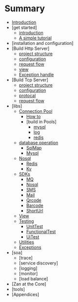 # Summary

* [Introduction](README.md)
* [get started]
    * [introduction](README.md)
    * [A simple tutorial](tutorial.md)
* [installation and configuration]
* [Build Http Server]
    * [project structure](http_project_dir.md)
    * [configuration](http_config.md)
    * [request flow](http_request_flow.md)
    * [view](view.md)
    * [Exception handle](http_exception.md)
* [Build Tcp Server]
    * [project structure](tcp_project_dir.md)
    * [configuration](tcp_config.md)
    * [protocal](thrift.md)
    * [request flow](tcp_request_flow.md)
* [libs]
    * [Connection Pool](connection_pool.md)
        * [How to](use_connection_pool.md)
        * [build in Pools]
            * [mysql](mysql_connection_pool.md)
            * [log](log_connection_pool.md)
            * [redis](redis_connection_pool.md)
    * [database operation](libs/db.md)
        * [SqlMap](sqlmap.md)
        * [Mysql](mysql.md)
    * [Nosql](nosql.md)
        * [Redis](redis.md)
        * [Kv](kv.md)
    * [SDKs](sdks.md)
        * [MQ](libs/sdks/mq.md)
        * [Nosql](libs/sdks/nosql.md)
        * [SMS](libs/sdks/sms.md)
        * [Mail](libs/sdks/mail.md)
        * [Qrcode](libs/sdks/qrcode.md)
        * [Barcode](libs/sdks/barcode.md)
        * [ShortUrl](libs/sdks/shorturl.md)
    * [View](libs/view.md)
    * [Testing](libs/testing.md)
        * [UnitTest](libs/testing/unittest.md)
        * [FunctionalTest](libs/testing/functional_test.md)
        * [UiTest](libs/testing/uitest.md)
    * [Utilities](lib/util.md)
    * [Exceptions](libs/exception.md)
* [soa]
    * [trace]
    * [service discovery]
    * [logging]
    * [monitor]
    * [load balance]
* [Zan at the Core]
* [tools]
* [Appendices]

